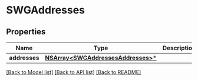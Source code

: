 # SWGAddresses

## Properties
Name | Type | Description | Notes
------------ | ------------- | ------------- | -------------
**addresses** | [**NSArray&lt;SWGAddressesAddresses&gt;***](SWGAddressesAddresses.md) |  | 

[[Back to Model list]](../README.md#documentation-for-models) [[Back to API list]](../README.md#documentation-for-api-endpoints) [[Back to README]](../README.md)


